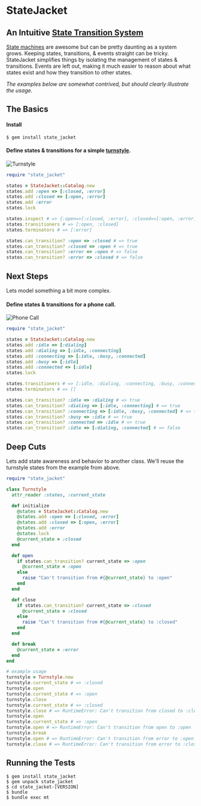 # StateJacket

## An Intuitive [State Transition System](http://en.wikipedia.org/wiki/State_transition_system)

[State machines](http://en.wikipedia.org/wiki/Finite-state_machine) are awesome
but can be pretty daunting as a system grows.
Keeping states, transitions, & events straight can be tricky.
StateJacket simplifies things by isolating the management of states & transitions.
Events are left out, making it much easier to reason about what states exist
and how they transition to other states.

*The examples below are somewhat contrived, but should clearly illustrate the usage.*

## The Basics

#### Install

```
$ gem install state_jacket
```

#### Define states &amp; transitions for a simple [turnstyle](http://en.wikipedia.org/wiki/Finite-state_machine#Example:_a_turnstile).

![Turnstyle](https://raw.github.com/hopsoft/state_jacket/master/doc/turnstyle.png)

```ruby
require "state_jacket"

states = StateJacket::Catalog.new
states.add :open => [:closed, :error]
states.add :closed => [:open, :error]
states.add :error
states.lock

states.inspect # => {:open=>[:closed, :error], :closed=>[:open, :error], :error=>nil}
states.transitioners # => [:open, :closed]
states.terminators # => [:error]

states.can_transition? :open => :closed # => true
states.can_transition? :closed => :open # => true
states.can_transition? :error => :open # => false
states.can_transition? :error => :closed # => false
```

## Next Steps

Lets model something a bit more complex.

#### Define states &amp; transitions for a phone call.

![Phone Call](https://raw.github.com/hopsoft/state_jacket/master/doc/phone-call.png)

```ruby
require "state_jacket"

states = StateJacket::Catalog.new
states.add :idle => [:dialing]
states.add :dialing => [:idle, :connecting]
states.add :connecting => [:idle, :busy, :connected]
states.add :busy => [:idle]
states.add :connected => [:idle]
states.lock

states.transitioners # => [:idle, :dialing, :connecting, :busy, :connected]
states.terminators # => []

states.can_transition? :idle => :dialing # => true
states.can_transition? :dialing => [:idle, :connecting] # => true
states.can_transition? :connecting => [:idle, :busy, :connected] # => true
states.can_transition? :busy => :idle # => true
states.can_transition? :connected => :idle # => true
states.can_transition? :idle => [:dialing, :connected] # => false
```

## Deep Cuts

Lets add state awareness and behavior to another class.
We'll reuse the turnstyle states from the example from above.

```ruby
require "state_jacket"

class Turnstyle
  attr_reader :states, :current_state

  def initialize
    @states = StateJacket::Catalog.new
    @states.add :open => [:closed, :error]
    @states.add :closed => [:open, :error]
    @states.add :error
    @states.lock
    @current_state = :closed
  end

  def open
    if states.can_transition? current_state => :open
      @current_state = :open
    else
      raise "Can't transition from #{@current_state} to :open"
    end
  end

  def close
    if states.can_transition? current_state => :closed
      @current_state = :closed
    else
      raise "Can't transition from #{@current_state} to :closed"
    end
  end

  def break
    @current_state = :error
  end
end

# example usage
turnstyle = Turnstyle.new
turnstyle.current_state # => :closed
turnstyle.open
turnstyle.current_state # => :open
turnstyle.close
turnstyle.current_state # => :closed
turnstyle.close # => RuntimeError: Can't transition from closed to :closed
turnstyle.open
turnstyle.current_state # => :open
turnstyle.open # => RuntimeError: Can't transition from open to :open
turnstyle.break
turnstyle.open # => RuntimeError: Can't transition from error to :open
turnstyle.close # => RuntimeError: Can't transition from error to :closed
```

## Running the Tests

```
$ gem install state_jacket
$ gem unpack state_jacket
$ cd state_jacket-[VERSION]
$ bundle
$ bundle exec mt
```
